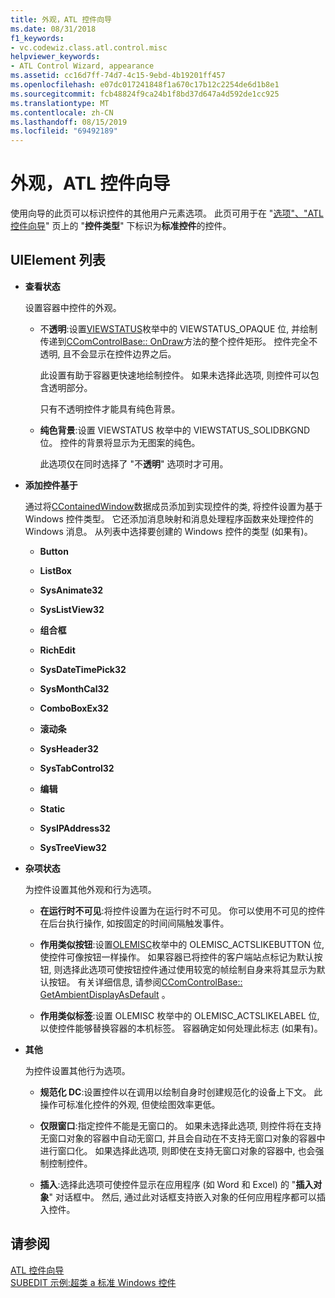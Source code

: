 ```yaml
---
title: 外观，ATL 控件向导
ms.date: 08/31/2018
f1_keywords:
- vc.codewiz.class.atl.control.misc
helpviewer_keywords:
- ATL Control Wizard, appearance
ms.assetid: cc16d7ff-74d7-4c15-9ebd-4b19201ff457
ms.openlocfilehash: e07dc017241848f1a670c17b12c2254de6d1b8e1
ms.sourcegitcommit: fcb48824f9ca24b1f8bd37d647a4d592de1cc925
ms.translationtype: MT
ms.contentlocale: zh-CN
ms.lasthandoff: 08/15/2019
ms.locfileid: "69492189"
---
```

# <a name="appearance-atl-control-wizard"></a>外观，ATL 控件向导

使用向导的此页可以标识控件的其他用户元素选项。 此页可用于在 "[选项"、"ATL 控件向导](../../atl/reference/options-atl-control-wizard.md)" 页上的 "**控件类型**" 下标识为**标准控件**的控件。

## <a name="uielement-list"></a>UIElement 列表

- **查看状态**

   设置容器中控件的外观。

   - 不**透明**:设置[VIEWSTATUS](/windows/win32/api/ocidl/ne-ocidl-viewstatus)枚举中的 VIEWSTATUS_OPAQUE 位, 并绘制传递到[CComControlBase:: OnDraw](../../atl/reference/ccomcontrolbase-class.md#ondraw)方法的整个控件矩形。 控件完全不透明, 且不会显示在控件边界之后。

      此设置有助于容器更快速地绘制控件。 如果未选择此选项, 则控件可以包含透明部分。

      只有不透明控件才能具有纯色背景。

   - **纯色背景**:设置 VIEWSTATUS 枚举中的 VIEWSTATUS_SOLIDBKGND 位。 控件的背景将显示为无图案的纯色。

      此选项仅在同时选择了 "不**透明**" 选项时才可用。

- **添加控件基于**

   通过将[CContainedWindow](ccontainedwindowt-class.md)数据成员添加到实现控件的类, 将控件设置为基于 Windows 控件类型。 它还添加消息映射和消息处理程序函数来处理控件的 Windows 消息。 从列表中选择要创建的 Windows 控件的类型 (如果有)。

   - **Button**

   - **ListBox**

   - **SysAnimate32**

   - **SysListView32**

   - **组合框**

   - **RichEdit**

   - **SysDateTimePick32**

   - **SysMonthCal32**

   - **ComboBoxEx32**

   - **滚动条**

   - **SysHeader32**

   - **SysTabControl32**

   - **编辑**

   - **Static**

   - **SysIPAddress32**

   - **SysTreeView32**

- **杂项状态**

   为控件设置其他外观和行为选项。

   - **在运行时不可见**:将控件设置为在运行时不可见。 你可以使用不可见的控件在后台执行操作, 如按固定的时间间隔触发事件。

   - **作用类似按钮**:设置[OLEMISC](/windows/win32/api/oleidl/ne-oleidl-olemisc)枚举中的 OLEMISC_ACTSLIKEBUTTON 位, 使控件可像按钮一样操作。 如果容器已将控件的客户端站点标记为默认按钮, 则选择此选项可使按钮控件通过使用较宽的帧绘制自身来将其显示为默认按钮。 有关详细信息, 请参阅[CComControlBase:: GetAmbientDisplayAsDefault](../../atl/reference/ccomcontrolbase-class.md#getambientdisplayasdefault) 。

   - **作用类似标签**:设置 OLEMISC 枚举中的 OLEMISC_ACTSLIKELABEL 位, 以使控件能够替换容器的本机标签。 容器确定如何处理此标志 (如果有)。

- **其他**

   为控件设置其他行为选项。

   - **规范化 DC**:设置控件以在调用以绘制自身时创建规范化的设备上下文。 此操作可标准化控件的外观, 但使绘图效率更低。

   - **仅限窗口**:指定控件不能是无窗口的。 如果未选择此选项, 则控件将在支持无窗口对象的容器中自动无窗口, 并且会自动在不支持无窗口对象的容器中进行窗口化。 如果选择此选项, 则即使在支持无窗口对象的容器中, 也会强制控制控件。

   - **插入**:选择此选项可使控件显示在应用程序 (如 Word 和 Excel) 的 "**插入对象**" 对话框中。 然后, 通过此对话框支持嵌入对象的任何应用程序都可以插入控件。

## <a name="see-also"></a>请参阅

[ATL 控件向导](../../atl/reference/atl-control-wizard.md)<br/>
[SUBEDIT 示例:超类 a 标准 Windows 控件](https://github.com/Microsoft/VCSamples/tree/master/VC2008Samples/ATL/Controls/SubEdit)
